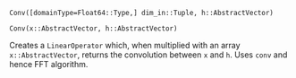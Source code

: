 `Conv([domainType=Float64::Type,] dim_in::Tuple, h::AbstractVector)`

`Conv(x::AbstractVector, h::AbstractVector)`

Creates a `LinearOperator` which, when multiplied with an array `x::AbstractVector`, returns the convolution between `x` and `h`. Uses `conv` and hence FFT algorithm. 
